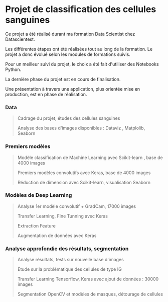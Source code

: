 # Projet de classification des cellules sanguines

Ce projet a été réalisé durant ma formation Data Scientist chez Datascientest.

Les différentes étapes ont été réalisées tout au long de la formation. Le projet a donc évolué selon les modules de formations suivis.

Pour un meilleur suivi du projet, le choix a été fait d'utiliser des Notebooks Python. 

La dernière phase du projet est en cours de finalisation.

Une présentation à travers une application, plus orientée mise en production, est en phase de réalisation.

### Data
> Cadrage du projet, études des cellules sanguines
>
> Analyse des bases d'images disponibles : Dataviz , Matplolib, Seaborn

### Premiers modèles
> Modèle classification de Machine Learning avec Scikit-learn , base de 4000 images
>
> Premiers modèles convolutifs avec Keras, base de 4000 images
>
> Réduction de dimension avec Scikit-learn, visualisation Seaborn

### Modèles de Deep Learning
> Analyse 1er modèle convolutif + GradCam, 17000 images
>
> Transfer Learning, Fine Tunning avec Keras
>
> Extraction Feature
>
> Augmentation de données avec Keras

### Analyse approfondie des résultats, segmentation
> Analyse résultats, tests sur nouvelle base d'images
>
> Etude sur la problèmatique des cellules de type IG
>
> Transfer Learning Tensorflow, Keras avec ajout de données : 30000 images
>
> Segmentation OpenCV et modèles de masques, détourage de cellules


